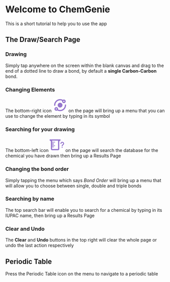 # Welcome to ChemGenie

This is a short tutorial to help you to use the app

## The Draw/Search Page

### Drawing

Simply tap anywhere on the screen within the blank canvas and drag to the end of a dotted line to draw a bond, by default a **single Carbon-Carbon** bond.

### Changing Elements

The bottom-right icon ![Image of the Change Element icon](https://github.com/Yu-val-weiss/ChemGenie/blob/gh-pages/atom_icon.png) on the page will bring up a menu that you can use to change the element by typing in its symbol

### Searching for your drawing

The bottom-left icon ![Image of the Search Drawing icon](https://github.com/Yu-val-weiss/ChemGenie/blob/gh-pages/beaker_search.png) on the page will search the database for the chemical you have drawn then bring up a Results Page

### Changing the bond order

Simply tapping the menu which says _Bond Order_ will bring up a menu that will allow you to choose between single, double and triple bonds

### Searching by name

The top search bar will enable you to search for a chemical by typing in its IUPAC name, then bring up a Results Page

### Clear and Undo

The **Clear** and **Undo** buttons in the top right will clear the whole page or undo the last action respectively

## Periodic Table

Press the Periodic Table icon on the menu to navigate to a periodic table

